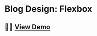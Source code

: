 # Blog Design: Flexbox

## 👨‍💻 [View Demo](https://developaul.github.io/netflixlogindesign-flexbox/)